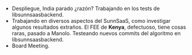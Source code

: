 - Despliegue, India parado ¿razón? Trabajando en los tests de libsunnsaasbackend.
- Trabajando en diversos aspectos del SunnSaaS, como investigar algunos resultados extraños. El FEE de **Kenya**, defectuoso, tiene cosas raras, pasado a Manolo. Testeando nuevos commits del algoritmo en libsunnsaasbackend.
- Board Meeting.